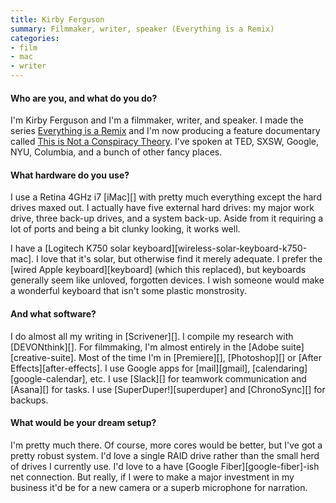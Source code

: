 ```yaml
---
title: Kirby Ferguson
summary: Filmmaker, writer, speaker (Everything is a Remix)
categories:
- film
- mac
- writer
---
```


#### Who are you, and what do you do?

I'm Kirby Ferguson and I'm a filmmaker, writer, and speaker. I made the series [Everything is a Remix](http://everythingisaremix.info "A video series about remixing.") and I'm now producing a feature documentary called [This is Not a Conspiracy Theory](http://www.thisisnotaconspiracytheory.com/ "An episodic documentary on the hidden forces in our lives."). I've spoken at TED, SXSW, Google, NYU, Columbia, and a bunch of other fancy places.

#### What hardware do you use?

I use a Retina 4GHz i7 [iMac][] with pretty much everything except the hard drives maxed out. I actually have five external hard drives: my major work drive, three back-up drives, and a system back-up. Aside from it requiring a lot of ports and being a bit clunky looking, it works well.

I have a [Logitech K750 solar keyboard][wireless-solar-keyboard-k750-mac]. I love that it's solar, but otherwise find it merely adequate. I prefer the [wired Apple keyboard][keyboard] (which this replaced), but keyboards generally seem like unloved, forgotten devices. I wish someone would make a wonderful keyboard that isn't some plastic monstrosity.

#### And what software?

I do almost all my writing in [Scrivener][]. I compile my research with [DEVONthink][]. For filmmaking, I'm almost entirely in the [Adobe suite][creative-suite]. Most of the time I'm in [Premiere][], [Photoshop][] or [After Effects][after-effects]. I use Google apps for [mail][gmail], [calendaring][google-calendar], etc. I use [Slack][] for teamwork communication and [Asana][] for tasks. I use [SuperDuper!][superduper] and [ChronoSync][] for backups.

#### What would be your dream setup?

I'm pretty much there. Of course, more cores would be better, but I've got a pretty robust system. I'd love a single RAID drive rather than the small herd of drives I currently use. I'd love to a have [Google Fiber][google-fiber]-ish net connection. But really, if I were to make a major investment in my business it'd be for a new camera or a superb microphone for narration.